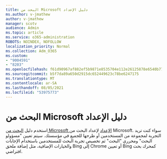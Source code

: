 ```yaml
---
title: البحث من Microsoft دليل الإعداد
ms.author: v-jmathew
author: v-jmathew
manager: scotv
audience: Admin
ms.topic: article
ms.service: o365-administration
ROBOTS: NOINDEX, NOFOLLOW
localization_priority: Normal
ms.collection: Adm_O365
ms.custom:
- "9004591"
- "8203"
ms.openlocfilehash: f61d90967af882ef5b9871e8535704e112e26125878e6540b772f2ae54e83d37
ms.sourcegitcommit: b5f7da89a650d2915dc652449623c78be6247175
ms.translationtype: MT
ms.contentlocale: ar-SA
ms.lasthandoff: 08/05/2021
ms.locfileid: "53975773"
---
```

# <a name="microsoft-search-setup-guide"></a>البحث من Microsoft دليل الإعداد

استخدم دليل [البحث من Microsoft الإعداد](https://go.microsoft.com/fwlink/?linkid=2153798) لإعداد البحث من Microsoft. سواء كنت تريد التجربة لمجموعة من المستخدمين أو طرحها للجميع في مؤسستك. سيتم تعيين "مسؤولو البحث" ومحرري "البحث" ثم تخصيص تجربة البحث للمستخدمين باستخدام الإجابات والخيارات الإضافية، مثل إضافة ملحق Bing إلى Chrome أو تعيين Bing كمحرك بحث افتراضي.
